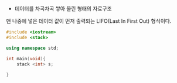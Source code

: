 - 데이터를 차곡차곡 쌓아 올린 형태의 자료구조

맨 나중에 넣은 데이터 값이 먼저 출력되는 LIFO(Last In First Out) 형식이다.

```c++
#include <iostream>
#include <stack>

using namespace std;

int main(void){
	stack <int> s;
	
}
```